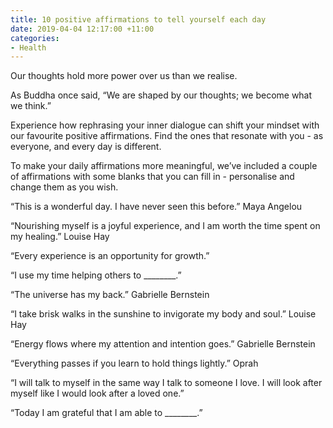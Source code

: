 ```yaml
---
title: 10 positive affirmations to tell yourself each day
date: 2019-04-04 12:17:00 +11:00
categories:
- Health
---
```


Our thoughts hold more power over us than we realise. 

As Buddha once said, “We are shaped by our thoughts; we become what we think.”

Experience how rephrasing your inner dialogue can shift your mindset with our favourite positive affirmations. Find the ones that resonate with you - as everyone, and every day is different. 

To make your daily affirmations more meaningful, we’ve included a couple of affirmations with some blanks that you can fill in - personalise and change them as you wish. 

“This is a wonderful day. I have never seen this before.”
Maya Angelou

“Nourishing myself is a joyful experience, and I am worth the time spent on my healing.”
Louise Hay

“Every experience is an opportunity for growth.”

“I use my time helping others to ________.”

“The universe has my back.”
Gabrielle Bernstein 

“I take brisk walks in the sunshine to invigorate my body and soul.”
Louise Hay 

“Energy flows where my attention and intention goes.” 
Gabrielle Bernstein 

“Everything passes if you learn to hold things lightly.”
Oprah 

“I will talk to myself in the same way I talk to someone I love. I will look after myself like I would look after a loved one.” 

“Today I am grateful that I am able to ________.”
